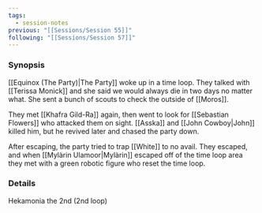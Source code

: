 ```yaml
---
tags:
  - session-notes
previous: "[[Sessions/Session 55]]"
following: "[[Sessions/Session 57]]"
---
```

### Synopsis
[[Equinox (The Party)|The Party]] woke up in a time loop. They talked with [[Terissa Monick]] and she said we would always die in two days no matter what. She sent a bunch of scouts to check the outside of [[Moros]].

They met [[Khafra Gild-Ra]] again, then went to look for [[Sebastian Flowers]] who attacked them on sight. [[Asska]] and [[John Cowboy|John]] killed him, but he revived later and chased the party down.

After escaping, the party tried to trap [[White]] to no avail. They escaped, and when [[Mylàrin Ulamoor|Mylàrin]] escaped off of the time loop area they met with a green robotic figure who reset the time loop.

### Details
Hekamonia the 2nd (2nd loop)
